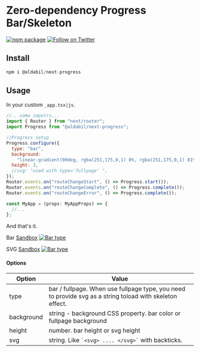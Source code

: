 # Zero-dependency Progress Bar/Skeleton

[![npm package](https://badgen.net/npm/v/@aldabil/next-progress)](https://www.npmjs.com/package/@aldabil/next-progress)
[![Follow on Twitter](https://badgen.net/twitter/follow/aldabil21?label=@aldabil21)](https://twitter.com/intent/follow?screen_name=aldabil21)

## Install

```jsx
npm i @aldabil/next-progress
```

## Usage

In your custom `_app.tsx|js`.

```jsx
//...some impotrs...
import { Router } from "next/router";
import Progress from "@aldabil/next-progress";

//Progress setup
Progress.configure({
  type: "bar",
  background:
    "linear-gradient(90deg, rgba(251,175,0,1) 0%, rgba(251,175,0,1) 81%, rgba(127,137,0,1) 100%)",
  height: 3,
  //svg: "used with type='fullpage' ",
});
Router.events.on("routeChangeStart", () => Progress.start());
Router.events.on("routeChangeComplete", () => Progress.complete());
Router.events.on("routeChangeError", () => Progress.complete());

const MyApp = (props: MyAppProps) => {
  //...
};
```

And that's it.

Bar [Sandbox](https://codesandbox.io/s/bar-type-dzwgd)
[![Bar type](https://aldabil.me/projects/next-progress/bar-type.gif "Bar Type")](https://aldabil.me/projects/next-progress/bar-type.gif)

SVG [Sandbox](https://codesandbox.io/s/fullpage-type-w3ri2)
[![Bar type](https://aldabil.me/projects/next-progress/fullpage-type.gif "Bar Type")](https://aldabil.me/projects/next-progress/fullpage-type.gif)

#### Options

| Option     | Value                                                                                                    |
| ---------- | -------------------------------------------------------------------------------------------------------- |
| type       | bar / fullpage. When use fullpage type, you need to provide svg as a string toload with skeleton effect. |
| background | string - background CSS property. bar color or fullpage background                                       |
| height     | number. bar height or svg height                                                                         |
| svg        | string. Like `` `<svg> .... </svg>` `` with backticks.                                                   |
